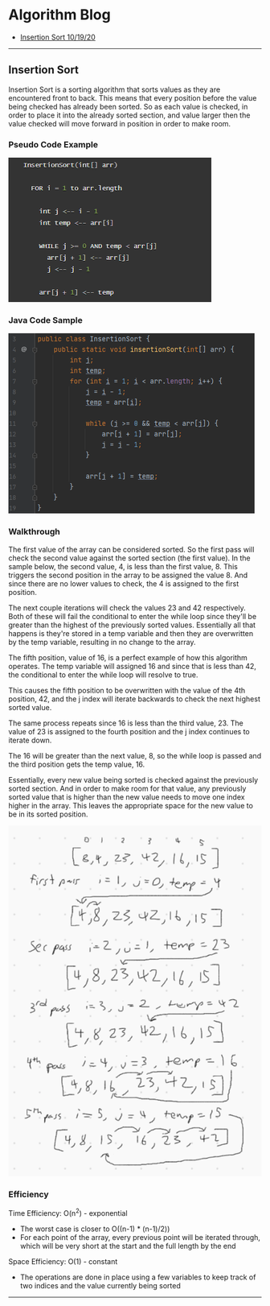 # Algorithm Blog

  - [Insertion Sort 10/19/20](#insertion-sort)

---

## Insertion Sort

Insertion Sort is a sorting algorithm that sorts values as they are encountered front to back. This means that every position before the value being checked has already been sorted. So as each value is checked, in order to place it into the already sorted section, and value larger then the value checked will move forward in position in order to make room.

### Pseudo Code Example

<img src="challenges/src/main/resources/pseudo-code-sample-26.PNG">

### Java Code Sample

<img src="challenges/src/main/resources/java-code-sample-26.PNG">

### Walkthrough

The first value of the array can be considered sorted. So the first pass will check the second value against the sorted section (the first value). In the sample below, the second value, 4, is less than the first value, 8. This triggers the second position in the array to be assigned the value 8. And since there are no lower values to check, the 4 is assigned to the first position.

The next couple iterations will check the values 23 and 42 respectively. Both of these will fail the conditional to enter the while loop since they'll be greater than the highest of the previously sorted values. Essentially all that happens is they're stored in a temp variable and then they are overwritten by the temp variable, resulting in no change to the array.

The fifth position, value of 16, is a perfect example of how this algorithm operates. The temp variable will assigned 16 and since that is less than 42, the conditional to enter the while loop will resolve to true.

This causes the fifth position to be overwritten with the value of the 4th position, 42, and the j index will iterate backwards to check the next highest sorted value.

The same process repeats since 16 is less than the third value, 23. The value of 23 is assigned to the fourth position and the j index continues to iterate down.

The 16 will be greater than the next value, 8, so the while loop is passed and the third position gets the temp value, 16.

Essentially, every new value being sorted is checked against the previously sorted section. And in order to make room for that value, any previously sorted value that is higher than the new value needs to move one index higher in the array. This leaves the appropriate space for the new value to be in its sorted position.

<img src="challenges/src/main/resources/whiteboard-ch-26.PNG">

### Efficiency

Time Efficiency: O(n<sup>2</sup>) - exponential
  - The worst case is closer to O((n-1) * (n-1)/2))
  - For each point of the array, every previous point will be iterated through, which will be very short at the start and the full length by the end

Space Efficiency: O(1) - constant
  - The operations are done in place using a few variables to keep track of two indices and the value currently being sorted

---

